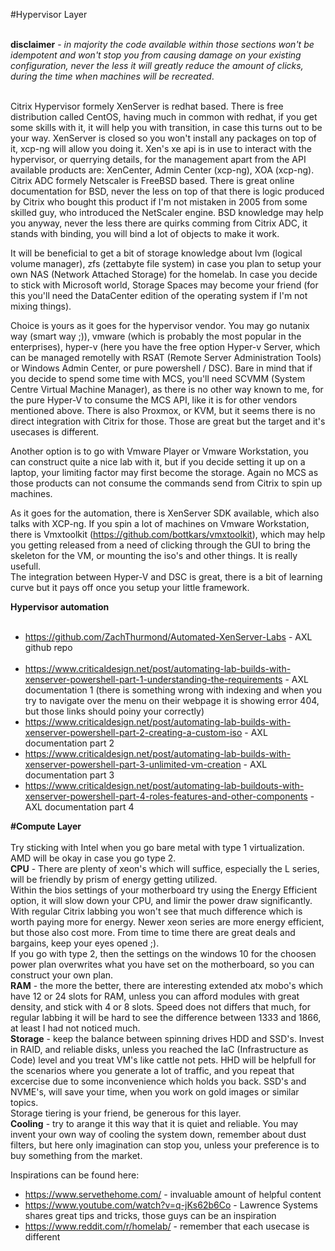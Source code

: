#Hypervisor Layer<br><br>

**disclaimer** - *in majority the code available within those sections won't be idempotent and won't stop you from causing damage on your existing configuration, never the less it will greatly reduce the amount of clicks, during the time when machines will be recreated*.<br><br>

Citrix Hypervisor formely XenServer is redhat based. There is free distribution called CentOS, having much in common with redhat, if you get some skills with it, it will help you with transition, in case this turns out to be your way. XenServer is closed so you won't install any packages on top of it, xcp-ng will allow you doing it. Xen's xe api is in use to interact with the hypervisor, or querrying details, for the management apart from the API available products are: XenCenter, Admin Center (xcp-ng), XOA (xcp-ng).<br>
Citrix ADC formely Netscaler is FreeBSD based. There is great online documentation for BSD, never the less on top of that there is logic produced by Citrix who bought this product if I'm not mistaken in 2005 from some skilled guy, who introduced the NetScaler engine. BSD knowledge may help you anyway, never the less there are quirks comming from Citrix ADC, it stands with binding, you will bind a lot of objects to make it work.<br>

It will be beneficial to get a bit of storage knowledge about lvm (logical volume manager), zfs (zettabyte file system) in case you plan to setup your own NAS (Network Attached Storage) for the homelab. In case you decide to stick with Microsoft world, Storage Spaces may become your friend (for this you'll need the DataCenter edition of the operating system if I'm not mixing things).<br>

Choice is yours as it goes for the hypervisor vendor. You may go nutanix way (smart way ;)), vmware (which is probably the most popular in the enterprises), hyper-v (here you have the free option Hyper-v Server, which can be managed remotelly with RSAT (Remote Server Administration Tools) or Windows Admin Center, or pure powershell / DSC). Bare in mind that if you decide to spend some time with MCS, you'll need SCVMM (System Centre Virtual Machine Manager), as there is no other way known to me, for the pure Hyper-V to consume the MCS API, like it is for other vendors mentioned above. There is also Proxmox, or KVM, but it seems there is no direct integration with Citrix for those. Those are great but the target and it's usecases is different.<br>

Another option is to go with Vmware Player or Vmware Workstation, you can construct quite a nice lab with it, but if you decide setting it up on a laptop, your limiting factor may first become the storage. Again no MCS as those products can not consume the commands send from Citrix to spin up machines.<br>

As it goes for the automation, there is XenServer SDK available, which also talks with XCP-ng. If you spin a lot of machines on Vmware Workstation, there is Vmxtoolkit (https://github.com/bottkars/vmxtoolkit), which may help you getting released from a need of clicking through the GUI to bring the skeleton for the VM, or mounting the iso's and other things. It is really usefull.<br>
The integration between Hyper-V and DSC is great, there is a bit of learning curve but it pays off once you setup your little framework.<br>

**Hypervisor automation**<br><br>
+ https://github.com/ZachThurmond/Automated-XenServer-Labs - AXL github repo<br><br>
+ https://www.criticaldesign.net/post/automating-lab-builds-with-xenserver-powershell-part-1-understanding-the-requirements - AXL documentation 1 (there is something wrong with indexing and when you try to navigate over the menu on their webpage it is showing error 404, but those links should poiny your correctly)<br>
+ https://www.criticaldesign.net/post/automating-lab-builds-with-xenserver-powershell-part-2-creating-a-custom-iso - AXL documentation part 2<br>
+ https://www.criticaldesign.net/post/automating-lab-builds-with-xenserver-powershell-part-3-unlimited-vm-creation - AXL documentation part 3<br>
+ https://www.criticaldesign.net/post/automating-lab-buildouts-with-xenserver-powershell-part-4-roles-features-and-other-components - AXL documentation part 4<br>


**#Compute Layer**<br><br>
Try sticking with Intel when you go bare metal with type 1 virtualization. AMD will be okay in case you go type 2.<br>
**CPU** - There are plenty of xeon's which will suffice, especially the L series, will be friendly by prism of energy getting utilized.<br> Within the bios settings of your motherboard try using the Energy Efficient option, it will slow down your CPU, and limir the power draw significantly. With regular Citrix labbing you won't see that much difference which is worth paying more for energy. Newer xeon series are more energy efficient, but those also cost more. From time to time there are great deals and bargains, keep your eyes opened ;).<br>
If you go with type 2, then the settings on the windows 10 for the choosen power plan overwrites what you have set on the motherboard, so you can construct your own plan.<br> 
**RAM** - the more the better, there are interesting extended atx mobo's which have 12 or 24 slots for RAM, unless you can afford modules with great density, and stick with 4 or 8 slots. Speed does not differs that much, for regular labbing it will be hard to see the difference between 1333 and 1866, at least I had not noticed much.<br>
**Storage** - keep the balance between spinning drives HDD and SSD's. Invest in RAID, and reliable disks, unless you reached the IaC (Infrastructure as Code) level and you treat VM's like cattle not pets. HHD will be helpfull for the scenarios where you generate a lot of traffic, and you repeat that excercise due to some inconvenience which holds you back. SSD's and NVME's, will save your time, when you work on gold images or similar topics.<br>
Storage tiering is your friend, be generous for this layer.<br>
**Cooling** - try to arange it this way that it is quiet and reliable. You may invent your own way of cooling the system down, remember about dust filters, but here only imagination can stop you, unless your preference is to buy something from the market.<br>

Inspirations can be found here:<br>
+ https://www.servethehome.com/ - invaluable amount of helpful content<br>
+ https://www.youtube.com/watch?v=q-jKs62b6Co - Lawrence Systems shares great tips and tricks, those guys can be an inspiration<br>
+ https://www.reddit.com/r/homelab/ - remember that each usecase is different<br>
